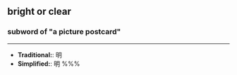 ## bright or clear
### subword of "a picture postcard"
---
- **Traditional:**: 明
- **Simplified:**: 明
%%%
